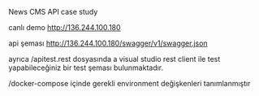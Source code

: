 
News CMS API case study

canlı demo
http://136.244.100.180

api şeması
http://136.244.100.180/swagger/v1/swagger.json

ayrıca /apitest.rest dosyasında a visual studio rest client ile test yapabileceğiniz bir test şeması bulunmaktadır.

/docker-compose içinde gerekli environment değişkenleri tanımlanmıştır

